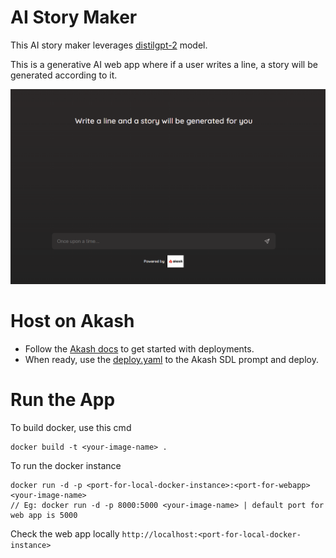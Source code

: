 # AI Story Maker
This AI story maker leverages [distilgpt-2](https://huggingface.co/distilbert/distilgpt2) model.

This is a generative AI web app where if a user writes a line, a story will be generated according to it.

![alt text](https://github.com/AllenStar-dev/story_maker/blob/main/src/static/web-app-preview.png)

# Host on Akash 
* Follow the [Akash docs](https://akash.network/docs/deployments/cloudmos-deploy/) to get started with deployments.
* When ready, use the [deploy.yaml](https://github.com/AllenStar-dev/story_maker/blob/main/deploy.yaml) to the Akash SDL prompt and deploy.

# Run the App
To build docker, use this cmd
```
docker build -t <your-image-name> . 
```

To run the docker instance
```
docker run -d -p <port-for-local-docker-instance>:<port-for-webapp> <your-image-name>
// Eg: docker run -d -p 8000:5000 <your-image-name> | default port for web app is 5000
```

Check the web app locally
`http://localhost:<port-for-local-docker-instance>`
